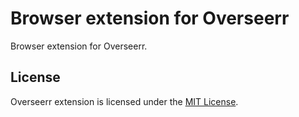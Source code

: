 # Browser extension for Overseerr

Browser extension for Overseerr.

## License

Overseerr extension is licensed under the [MIT License](https://github.com/RemiRigal/Overseerr-Extension/blob/master/LICENSE).

